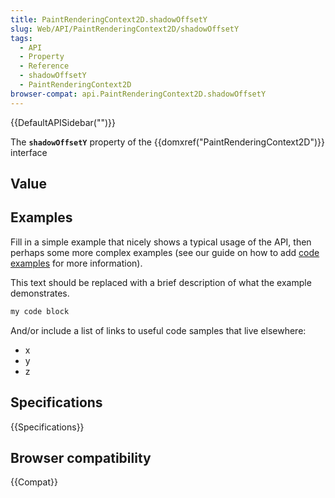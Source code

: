 ```yaml
---
title: PaintRenderingContext2D.shadowOffsetY
slug: Web/API/PaintRenderingContext2D/shadowOffsetY
tags:
  - API
  - Property
  - Reference
  - shadowOffsetY
  - PaintRenderingContext2D
browser-compat: api.PaintRenderingContext2D.shadowOffsetY
---
```

{{DefaultAPISidebar("")}}

The **`shadowOffsetY`** property of the {{domxref("PaintRenderingContext2D")}} interface 

## Value



## Examples

Fill in a simple example that nicely shows a typical usage of the API, then perhaps some more complex examples (see our guide on how to add [code examples](/en-US/docs/MDN/Contribute/Structures/Code_examples) for more information).

This text should be replaced with a brief description of what the example demonstrates.

```js
my code block
```

And/or include a list of links to useful code samples that live elsewhere:

*   x
*   y
*   z

## Specifications

{{Specifications}}

## Browser compatibility

{{Compat}}


